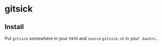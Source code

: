 # gitsick

## Install

Put `gitsick` somewhere in your `PATH` and `source` `gitsick.sh` in your `.bashrc`.
